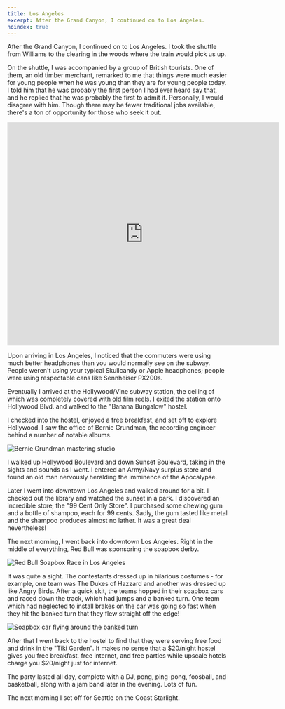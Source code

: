 ```yaml
---
title: Los Angeles
excerpt: After the Grand Canyon, I continued on to Los Angeles.
noindex: true
---
```


After the Grand Canyon, I continued on to Los Angeles. I took the
shuttle from Williams to the clearing in the woods where the train would
pick us up. 

On the shuttle, I was accompanied by a group of British tourists. One
of them, an old timber merchant, remarked to me that things were much 
easier for young people when he was young than they are for young people today. I told
him that he was probably the first person I had ever heard say that, and
he replied that he was probably the first to admit it. Personally, I
would disagree with him. Though there may be fewer traditional jobs available,
there's a ton of opportunity for those who seek it out.

<iframe width="620" height="509" src="http://www.youtube.com/embed/qsnUu71Viyo" frameborder="0" allowfullscreen></iframe>

Upon arriving in Los Angeles, I noticed that the commuters
were using much better headphones than you would normally see on the subway.
People weren't using your typical Skullcandy or Apple headphones; people were using 
respectable cans like Sennheiser PX200s.

Eventually I arrived at the Hollywood/Vine subway station, the ceiling of which was
completely covered with old film reels. I exited the station onto
Hollywood Blvd. and walked to the "Banana Bungalow" hostel.

I checked into the hostel, enjoyed a free breakfast, and set off to
explore Hollywood. I saw the office of Bernie Grundman, the recording
engineer behind a number of notable albums. 

![Bernie Grundman mastering studio](https://lh5.googleusercontent.com/-6YaS_q5lG-A/TgN0T9gSa6I/AAAAAAAAXZ4/JvvoHlDvM34/s1000/IMG_2522.JPG)

I walked up Hollywood
Boulevard and down Sunset Boulevard, taking in the sights and sounds as I went.
I entered an Army/Navy surplus store and found an old man
nervously heralding the imminence of the Apocalypse.

Later I went into downtown Los Angeles and walked around for a bit. I
checked out the library and watched the sunset in a park. I discovered
an incredible store, the "99 Cent Only Store". I purchased some chewing
gum and a bottle of shampoo, each for 99 cents. Sadly, the gum tasted
like metal and the shampoo produces almost no lather. It was a great
deal nevertheless!

The next morning, I went back into downtown Los Angeles.
Right in the middle of everything, Red Bull was sponsoring the soapbox derby.

![Red Bull Soapbox Race in Los Angeles](https://lh3.googleusercontent.com/-SmL2yCzGIhw/TgN0YbV6IiI/AAAAAAAAXaA/OJKNVsJyZr8/s1000/IMG_2523.JPG)

It was quite a sight. The contestants dressed up in hilarious
costumes - for example, one team was The Dukes of Hazzard and another
was dressed up like Angry Birds. After a quick skit, the teams hopped in their soapbox cars
and raced down the track, which had jumps and a banked turn. One team which had
neglected to install brakes on the car was going so fast when they hit
the banked turn that they flew straight off the edge! 

![Soapbox car flying around the banked turn](https://lh5.googleusercontent.com/-k4Df10U4cV0/TgN0gxWa_pI/AAAAAAAAXaU/mwYQhmzo_ew/s1000/IMG_2525.JPG)

After that I went back to the hostel to find that they were serving free food and
drink in the "Tiki Garden". It makes no sense that a $20/night hostel 
gives you free breakfast, free internet, and free parties
while upscale hotels charge you $20/night just for internet. 

The party lasted all day, complete with a DJ, pong, ping-pong, foosball,
and basketball, along with a jam band later in the evening. Lots of fun.

The next morning I set off for Seattle on the Coast Starlight.
